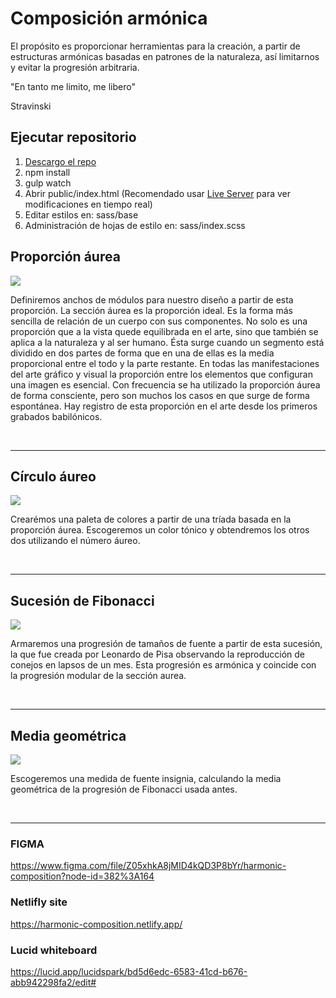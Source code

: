 # Composición armónica

El propósito es proporcionar herramientas para la creación, a partir de estructuras armónicas basadas en patrones de la naturaleza, así limitarnos y evitar la progresión arbitraria.

"En tanto me limito, me libero"

Stravinski

## Ejecutar repositorio

1. [Descargo el repo](https://github.com/blackweaver/harmonic-composition.git)
2. npm install
3. gulp watch
4. Abrir public/index.html (Recomendado usar [Live Server](https://www.freecodecamp.org/news/vscode-live-server-auto-refresh-browser/) para ver modificaciones en tiempo real)
5. Editar estilos en: sass/base
6. Administración de hojas de estilo en: sass/index.scss


## Proporción áurea 

<img style="max-width: 300px;" src="https://harmonic-composition.netlify.app/aureo.jpg" />

Definiremos anchos de módulos para nuestro diseño a partir de esta proporción. La sección áurea es la proporción ideal. Es la forma más sencilla de relación de un cuerpo con sus componentes. No solo es una proporción que a la vista quede equilibrada en el arte, sino que también se aplica a la naturaleza y al ser humano. Ésta surge cuando un segmento está dividido en dos partes de forma que en una de ellas es la media proporcional entre el todo y la parte restante. En todas las manifestaciones del arte gráfico y visual la proporción entre los elementos que configuran una imagen es esencial. Con frecuencia se ha utilizado la proporción áurea de forma consciente, pero son muchos los casos en que surge de forma espontánea. Hay registro de esta proporción en el arte desde los primeros grabados babilónicos.

<br style="clear: both">

---------------

## Círculo áureo 

<img style="max-width: 300px;" src="https://harmonic-composition.netlify.app/triada.jpg" />

Crearémos una paleta de colores a partir de una tríada basada en la proporción áurea.
Escogeremos un color tónico y obtendremos los otros dos utilizando el número áureo.

<br style="clear: both">

---------------


## Sucesión de Fibonacci 

<img style="max-width: 300px;" src="https://harmonic-composition.netlify.app/fibonacci.jpg" />

Armaremos una progresión de tamaños de fuente a partir de esta sucesión, la que fue creada por Leonardo de Pisa observando la reproducción de conejos en lapsos de un mes. Esta progresión es armónica y coincide con la progresión modular de la sección aurea.

<br style="clear: both">

---------------

## Media geométrica 

<img style="max-width: 300px;" src="https://harmonic-composition.netlify.app/media.png" />

Escogeremos una medida de fuente insignia, calculando la media geométrica de la progresión de Fibonacci usada antes.

<br style="clear: both">

---------------

### FIGMA

https://www.figma.com/file/Z05xhkA8jMID4kQD3P8bYr/harmonic-composition?node-id=382%3A164

### Netlifly site

https://harmonic-composition.netlify.app/

### Lucid whiteboard

https://lucid.app/lucidspark/bd5d6edc-6583-41cd-b676-abb942298fa2/edit#

